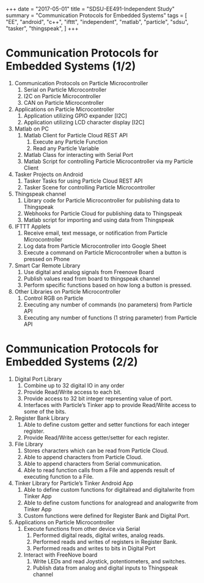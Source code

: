 +++
date = "2017-05-01"
title = "SDSU-EE491-Independent Study"
summary = "Communication Protocols for Embedded Systems"
tags = [
    "EE",
    "android",
    "c++",
    "ifttt",
    "independent",
    "matlab",
    "particle",
    "sdsu",
    "tasker",
    "thingspeak",
]
+++

# Communication Protocols for Embedded Systems (1/2)
1. Communication Protocols on Particle Microcontroller
    1. Serial on Particle Microcontroller
    2. I2C on Particle Microcontroller
    3. CAN on Particle Microcontroller
2. Applications on Particle Microcontroller
    1. Application utilizing GPIO expander [I2C]
    2. Application utilizing LCD character display [I2C]
3. Matlab on PC
    1. Matlab Client for Particle Cloud REST API
        1. Execute any Particle Function
        2. Read any Particle Variable
    2. Matlab Class for interacting with Serial Port
    3. Matlab Script for controlling Particle Microcontroller via my Particle Client
4. Tasker Projects on Android
    1. Tasker Tasks for using Particle Cloud REST API
    2. Tasker Scene for controlling Particle Microcontroller
5. Thingspeak channel
    1. Library code for Particle Microcontroller for publishing data to Thingspeak
    2. Webhooks for Particle Cloud for publishing data to Thingspeak
    3. Matlab script for importing and using data from Thingspeak
6. IFTTT Applets
    1. Receive email, text message, or notification from Particle Microcontroller
    2. Log data from Particle Microcontroller into Google Sheet
    3. Execute a command on Particle Microcontroller when a button is pressed on Phone
7. Smart Car Remote Library
    1. Use digital and analog signals from Freenove Board
    2. Publish values read from board to thingspeak channel
    3. Perform specific functions based on how long a button is pressed.
8. Other Libraries on Particle Microcontroller
    1. Control RGB on Particle
    2. Executing any number of commands (no parameters) from Particle API
    3. Executing any number of functions (1 string parameter) from Particle API

# Communication Protocols for Embedded Systems (2/2)
1. Digital Port Library
    1. Combine up to 32 digital IO in any order
    2. Provide Read/Write access to each bit.
    3. Provide access to 32 bit integer representing value of port.
    4. Interfaces with Particle’s Tinker app to provide Read/Write access to some of the bits.
2. Register Bank Library
    1. Able to define custom getter and setter functions for each integer register.
    2. Provide Read/Write access getter/setter for each register.
3. File Library
    1. Stores characters which can be read from Particle Cloud.
    2. Able to append characters from Particle Cloud.
    3. Able to append characters from Serial communication.
    4. Able to read  function calls from a File and appends result of executing function to a File.
4. Tinker Library for Particle’s Tinker Android App
    1. Able to define custom functions for digitalread and digitalwrite from Tinker App
    2. Able to define custom functions for analogread and analogwrite from Tinker App
    3. Custom functions were defined for Register Bank and Digital Port.
5. Applications on Particle Microcontroller
    1. Execute functions from other device via Serial
        1. Performed digital reads, digital writes, analog reads.
        2. Performed reads and writes of registers in Register Bank.
        3. Performed reads and writes to bits in Digital Port
    2. Interact with FreeNove board
        1. Write LEDs and read Joystick, potentiometers, and switches.
        2. Publish data from analog and digital inputs to Thingspeak channel
